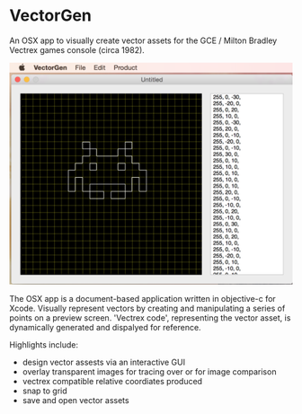 # VectorGen
An OSX app to visually create vector assets for the GCE / Milton Bradley Vectrex games console (circa 1982).

![Alt text](/Extra/screenshot.png?raw=true "Example screenshot")

The OSX app is a document-based application written in objective-c for Xcode. 
Visually represent vectors by creating and manipulating a series of points on a preview screen. 'Vectrex code', representing the vector asset, is dynamically generated and dispalyed for reference. 

Highlights include:
- design vector assests via an interactive GUI
- overlay transparent images for tracing over or for image comparison
- vectrex compatible relative coordiates produced
- snap to grid
- save and open vector assets 
